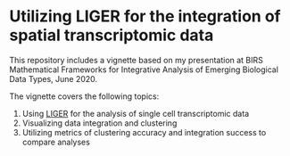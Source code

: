 # Utilizing LIGER for the integration of spatial transcriptomic data
This repository includes a vignette based on my presentation at BIRS Mathematical Frameworks for Integrative Analysis of Emerging Biological Data Types, June 2020.

The vignette covers the following topics:
1. Using [LIGER](https://github.com/MacoskoLab/liger) for the analysis of single cell transcriptomic data
2. Visualizing data integration and clustering
3. Utilizing metrics of clustering accuracy and integration success to compare analyses
